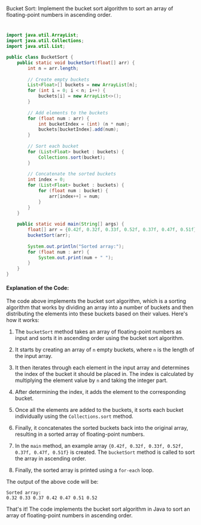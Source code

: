 #
Bucket Sort: Implement the bucket sort algorithm to sort an array of floating-point numbers in ascending order.
#

```java
import java.util.ArrayList;
import java.util.Collections;
import java.util.List;

public class BucketSort {
    public static void bucketSort(float[] arr) {
        int n = arr.length;
        
        // Create empty buckets
        List<Float>[] buckets = new ArrayList[n];
        for (int i = 0; i < n; i++) {
            buckets[i] = new ArrayList<>();
        }
        
        // Add elements to the buckets
        for (float num : arr) {
            int bucketIndex = (int) (n * num);
            buckets[bucketIndex].add(num);
        }
        
        // Sort each bucket
        for (List<Float> bucket : buckets) {
            Collections.sort(bucket);
        }
        
        // Concatenate the sorted buckets
        int index = 0;
        for (List<Float> bucket : buckets) {
            for (float num : bucket) {
                arr[index++] = num;
            }
        }
    }
    
    public static void main(String[] args) {
        float[] arr = {0.42f, 0.32f, 0.33f, 0.52f, 0.37f, 0.47f, 0.51f};
        bucketSort(arr);
        
        System.out.println("Sorted array:");
        for (float num : arr) {
            System.out.print(num + " ");
        }
    }
}
```

#### Explanation of the Code:

The code above implements the bucket sort algorithm, which is a sorting algorithm that works by dividing an array into a number of buckets and then distributing the elements into these buckets based on their values. Here's how it works:

1. The `bucketSort` method takes an array of floating-point numbers as input and sorts it in ascending order using the bucket sort algorithm.

2. It starts by creating an array of `n` empty buckets, where `n` is the length of the input array.

3. It then iterates through each element in the input array and determines the index of the bucket it should be placed in. The index is calculated by multiplying the element value by `n` and taking the integer part.

4. After determining the index, it adds the element to the corresponding bucket.

5. Once all the elements are added to the buckets, it sorts each bucket individually using the `Collections.sort` method.

6. Finally, it concatenates the sorted buckets back into the original array, resulting in a sorted array of floating-point numbers.

7. In the `main` method, an example array `{0.42f, 0.32f, 0.33f, 0.52f, 0.37f, 0.47f, 0.51f}` is created. The `bucketSort` method is called to sort the array in ascending order.

8. Finally, the sorted array is printed using a `for-each` loop.

The output of the above code will be:
```
Sorted array:
0.32 0.33 0.37 0.42 0.47 0.51 0.52
```

That's it! The code implements the bucket sort algorithm in Java to sort an array of floating-point numbers in ascending order.
